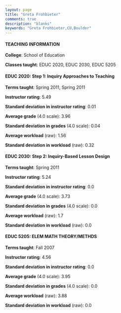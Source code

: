 ```yaml
---
layout: page
title: "Greta Frohbieter" 
comments: true
description: "blanks"
keywords: "Greta Frohbieter,CU,Boulder"
---
```

<head>
<script src="https://ajax.googleapis.com/ajax/libs/jquery/2.1.3/jquery.min.js"></script>
<script src="https://dl.dropboxusercontent.com/s/pc42nxpaw1ea4o9/highcharts.js?dl=0"></script>
<!-- <script src="../assets/js/highcharts.js"></script> -->
<style type="text/css">@font-face {
	font-family: "Bebas Neue";
	src: url(https://www.filehosting.org/file/details/544349/BebasNeue Regular.otf) format("opentype");
	}
	h1.Bebas { 
		font-family: "Bebas Neue", Verdana, Tahoma;
	}
</style>
</head>
	   
#### TEACHING INFORMATION

**College**: School of Education

**Classes taught**: EDUC 2020, EDUC 2030, EDUC 5205

#### EDUC 2020: Step 1: Inquiry Approaches to Teaching

**Terms taught**: Spring 2011, Spring 2011

**Instructor rating**: 5.49

**Standard deviation in instructor rating**: 0.01

**Average grade** (4.0 scale): 3.96

**Standard deviation in grades** (4.0 scale): 0.04

**Average workload** (raw): 1.56

**Standard deviation in workload** (raw): 0.32

#### EDUC 2030: Step 2: Inquiry-Based Lesson Design

**Terms taught**: Spring 2011

**Instructor rating**: 5.24

**Standard deviation in instructor rating**: 0.0

**Average grade** (4.0 scale): 3.73

**Standard deviation in grades** (4.0 scale): 0.0

**Average workload** (raw): 1.7

**Standard deviation in workload** (raw): 0.0

#### EDUC 5205: ELEM MATH THEORY/METHDS

**Terms taught**: Fall 2007

**Instructor rating**: 4.56

**Standard deviation in instructor rating**: 0.0

**Average grade** (4.0 scale): 3.95

**Standard deviation in grades** (4.0 scale): 0.0

**Average workload** (raw): 3.88

**Standard deviation in workload** (raw): 0.0

